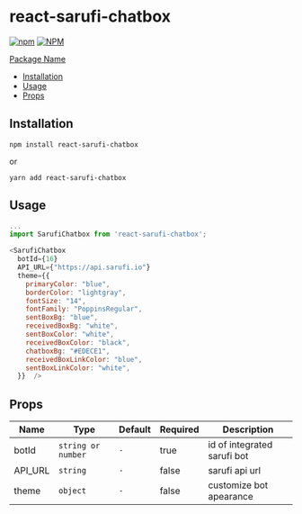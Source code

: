 # react-sarufi-chatbox

[![npm](https://img.shields.io/npm/v/@flexcodelabs/react-sarufi-chatbox)](https://www.npmjs.com/package/react-sarufi-chatbox) [![NPM](https://img.shields.io/npm/l/react-sarufi-chatboxe)](https://www.npmjs.com/package/react-sarufi-chatbox)

[Package Name](#react-sarufi-chatbox)

- [Installation](#installation)
- [Usage](#usage)
- [Props](#props)

## Installation

`npm install react-sarufi-chatbox`

or

`yarn add react-sarufi-chatbox`

## Usage

```js
...
import SarufiChatbox from 'react-sarufi-chatbox';

<SarufiChatbox
  botId={16}
  API_URL={"https://api.sarufi.io"}
  theme={{
    primaryColor: "blue",
    borderColor: "lightgray",
    fontSize: "14",
    fontFamily: "PoppinsRegular",
    sentBoxBg: "blue",
    receivedBoxBg: "white",
    sentBoxColor: "white",
    receivedBoxColor: "black",
    chatboxBg: "#EDECE1",
    receivedBoxLinkColor: "blue",
    sentBoxLinkColor: "white",
  }}  />
```

## Props

| Name    | Type               | Default | Required | Description                 |
| ------- | ------------------ | ------- | -------- | --------------------------- |
| botId   | `string or number` | `-`     | true     | id of integrated sarufi bot |
| API_URL | `string`           | `-`     | false    | sarufi api url              |
| theme   | `object`           | `-`     | false    | customize bot apearance     |
